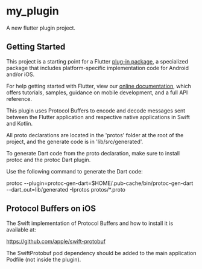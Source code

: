 # my_plugin

A new flutter plugin project.

## Getting Started

This project is a starting point for a Flutter
[plug-in package](https://flutter.dev/developing-packages/),
a specialized package that includes platform-specific implementation code for
Android and/or iOS.

For help getting started with Flutter, view our
[online documentation](https://flutter.dev/docs), which offers tutorials,
samples, guidance on mobile development, and a full API reference.


This plugin uses Protocol Buffers to encode and decode messages sent between the Flutter application
and respective native applications in Swift and Kotlin.

All proto declarations are located in the 'protos' folder at the root of the project, and the generate code is in 'lib/src/generated'.

To generate Dart code from the proto declaration, make sure to install protoc and the protoc Dart plugin.

Use the following command to generate the Dart code:

protoc --plugin=protoc-gen-dart=$HOME/.pub-cache/bin/protoc-gen-dart --dart_out=lib/generated -Iprotos protos/*.proto

## Protocol Buffers on iOS

The Swift implementation of Protocol Buffers and how to install it is available at:

https://github.com/apple/swift-protobuf

The SwiftProtobuf pod dependency should be added to the main application Podfile (not inside the plugin).
